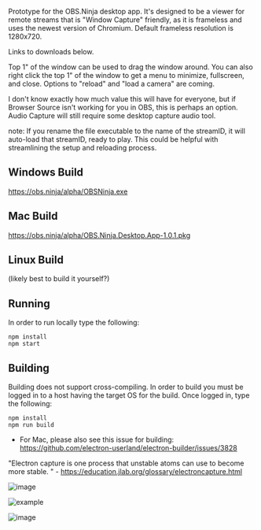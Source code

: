 Prototype for the OBS.Ninja desktop app. It's designed to be a viewer for remote streams that is "Window Capture" friendly, as it is frameless and uses the newest version of Chromium.  Default frameless resolution is 1280x720.

Links to downloads below.

Top 1" of the window can be used to drag the window around. You can also right click the top 1" of the window to get a menu to minimize, fullscreen, and close.  Options to "reload" and "load a camera" are coming.

I don't know exactly how much value this will have for everyone, but if Browser Source isn't working for you in OBS, this is perhaps an option. Audio Capture will still require some desktop capture audio tool.

note: If you rename the file executable to the name of the streamID, it will auto-load that streamID, ready to play. This could be helpful with streamlining the setup and reloading process.

## Windows Build
https://obs.ninja/alpha/OBSNinja.exe

## Mac Build
https://obs.ninja/alpha/OBS.Ninja.Desktop.App-1.0.1.pkg

## Linux Build
(likely best to build it yourself?)


## Running
In order to run locally type the following:

```
npm install
npm start
```

## Building
Building does not support cross-compiling. In order to build you must be logged in to a host having the target OS for the build. Once logged in, type the following:

```
npm install
npm run build
```

* For Mac, please also see this issue for building: https://github.com/electron-userland/electron-builder/issues/3828


"Electron capture is one process that unstable atoms can use to become more stable. " - https://education.jlab.org/glossary/electroncapture.html



![image](https://user-images.githubusercontent.com/2575698/80891669-8eacec80-8c93-11ea-8166-0ce6de83c5d0.png)

![example](https://github.com/steveseguin/electroncapture/raw/master/example.jpg)

![image](https://user-images.githubusercontent.com/2575698/80891745-290d3000-8c94-11ea-85c4-ae0e7cd1ec19.png)
